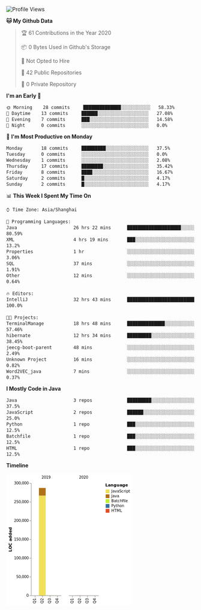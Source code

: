 <!--START_SECTION:waka-->
![Profile Views](http://img.shields.io/badge/Profile%20Views-0-blue)

**🐱 My Github Data** 

> 🏆 61 Contributions in the Year 2020
 > 
> 📦 0 Bytes Used in Github's Storage 
 > 
> 🚫 Not Opted to Hire
 > 
> 📜 42 Public Repositories
 > 
> 🔑 0 Private Repository 
 > 
**I'm an Early 🐤** 

```text
🌞 Morning    28 commits     ██████████████░░░░░░░░░░░   58.33% 
🌆 Daytime    13 commits     ██████░░░░░░░░░░░░░░░░░░░   27.08% 
🌃 Evening    7 commits      ███░░░░░░░░░░░░░░░░░░░░░░   14.58% 
🌙 Night      0 commits      ░░░░░░░░░░░░░░░░░░░░░░░░░   0.0%

```
📅 **I'm Most Productive on Monday** 

```text
Monday       18 commits     █████████░░░░░░░░░░░░░░░░   37.5% 
Tuesday      0 commits      ░░░░░░░░░░░░░░░░░░░░░░░░░   0.0% 
Wednesday    1 commits      ░░░░░░░░░░░░░░░░░░░░░░░░░   2.08% 
Thursday     17 commits     ████████░░░░░░░░░░░░░░░░░   35.42% 
Friday       8 commits      ████░░░░░░░░░░░░░░░░░░░░░   16.67% 
Saturday     2 commits      █░░░░░░░░░░░░░░░░░░░░░░░░   4.17% 
Sunday       2 commits      █░░░░░░░░░░░░░░░░░░░░░░░░   4.17%

```


📊 **This Week I Spent My Time On** 

```text
⌚︎ Time Zone: Asia/Shanghai

💬 Programming Languages: 
Java                     26 hrs 22 mins      ████████████████████░░░░░   80.59% 
XML                      4 hrs 19 mins       ███░░░░░░░░░░░░░░░░░░░░░░   13.2% 
Properties               1 hr                ░░░░░░░░░░░░░░░░░░░░░░░░░   3.06% 
SQL                      37 mins             ░░░░░░░░░░░░░░░░░░░░░░░░░   1.91% 
Other                    12 mins             ░░░░░░░░░░░░░░░░░░░░░░░░░   0.64%

🔥 Editors: 
IntelliJ                 32 hrs 43 mins      █████████████████████████   100.0%

🐱‍💻 Projects: 
TerminalManage           18 hrs 48 mins      ██████████████░░░░░░░░░░░   57.46% 
hibernate                12 hrs 34 mins      █████████░░░░░░░░░░░░░░░░   38.45% 
jeecg-boot-parent        48 mins             ░░░░░░░░░░░░░░░░░░░░░░░░░   2.49% 
Unknown Project          16 mins             ░░░░░░░░░░░░░░░░░░░░░░░░░   0.82% 
Word2VEC_java            7 mins              ░░░░░░░░░░░░░░░░░░░░░░░░░   0.37%

```

**I Mostly Code in Java** 

```text
Java                     3 repos             █████████░░░░░░░░░░░░░░░░   37.5% 
JavaScript               2 repos             ██████░░░░░░░░░░░░░░░░░░░   25.0% 
Python                   1 repo              ███░░░░░░░░░░░░░░░░░░░░░░   12.5% 
Batchfile                1 repo              ███░░░░░░░░░░░░░░░░░░░░░░   12.5% 
HTML                     1 repo              ███░░░░░░░░░░░░░░░░░░░░░░   12.5%

```


**Timeline**

![Chart not found](https://github.com/2720851545/2720851545/blob/master/charts/bar_graph.png) 


<!--END_SECTION:waka-->
